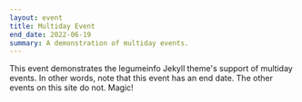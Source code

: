 ```yaml
---
layout: event
title: Multiday Event
end_date: 2022-06-19
summary: A demonstration of multiday events.
---
```


This event demonstrates the legumeinfo Jekyll theme's support of multiday events.
In other words, note that this event has an end date.
The other events on this site do not.
Magic!
